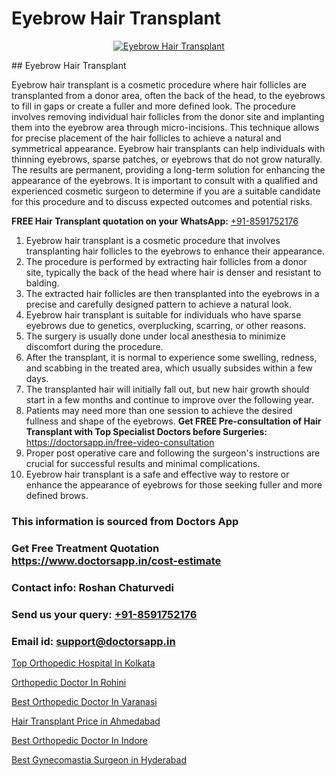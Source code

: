 # Eyebrow Hair Transplant

<p align="center">
  <a href="https://doctorsapp.co.in/uploads/treatment_image/Finding%20the%20best%20hair%20clinic.jpg">
    <img src="https://doctorsapp.co.in/treatment/hair-transplant" alt="Eyebrow Hair Transplant">
  </a>
</p>
## Eyebrow Hair Transplant

Eyebrow hair transplant is a cosmetic procedure where hair follicles are transplanted from a donor area, often the back of the head, to the eyebrows to fill in gaps or create a fuller and more defined look. The procedure involves removing individual hair follicles from the donor site and implanting them into the eyebrow area through micro-incisions. This technique allows for precise placement of the hair follicles to achieve a natural and symmetrical appearance. Eyebrow hair transplants can help individuals with thinning eyebrows, sparse patches, or eyebrows that do not grow naturally. The results are permanent, providing a long-term solution for enhancing the appearance of the eyebrows. It is important to consult with a qualified and experienced cosmetic surgeon to determine if you are a suitable candidate for this procedure and to discuss expected outcomes and potential risks.

**FREE Hair Transplant quotation on your WhatsApp:**  [+91-8591752176](https://api.whatsapp.com/send?phone=8591752176)

1) Eyebrow hair transplant is a cosmetic procedure that involves transplanting hair follicles to the eyebrows to enhance their appearance.
2) The procedure is performed by extracting hair follicles from a donor site, typically the back of the head where hair is denser and resistant to balding.
3) The extracted hair follicles are then transplanted into the eyebrows in a precise and carefully designed pattern to achieve a natural look.
4) Eyebrow hair transplant is suitable for individuals who have sparse eyebrows due to genetics, overplucking, scarring, or other reasons.
5) The surgery is usually done under local anesthesia to minimize discomfort during the procedure.
6) After the transplant, it is normal to experience some swelling, redness, and scabbing in the treated area, which usually subsides within a few days.
7) The transplanted hair will initially fall out, but new hair growth should start in a few months and continue to improve over the following year.
8) Patients may need more than one session to achieve the desired fullness and shape of the eyebrows.
**Get FREE Pre-consultation of Hair Transplant with Top Specialist Doctors before Surgeries:** https://doctorsapp.in/free-video-consultation
9) Proper post operative care and following the surgeon's instructions are crucial for successful results and minimal complications.
10) Eyebrow hair transplant is a safe and effective way to restore or enhance the appearance of eyebrows for those seeking fuller and more defined brows.

### This information is sourced from Doctors App 
### Get Free Treatment Quotation https://www.doctorsapp.in/cost-estimate
### Contact info: Roshan Chaturvedi 
### Send us your query: [+91-8591752176](https://api.whatsapp.com/send?phone=8591752176) 
### Email id: support@doctorsapp.in

[Top Orthopedic Hospital In Kolkata](https://www.linkedin.com/pulse/top-orthopedic-hospital-kolkata-doctorsapp-dhaka-z4poe?trackingId=U1EWjSmYl%2FzfLfjjA90Uaw%3D%3D&lipi=urn%3Ali%3Apage%3Ad_flagship3_company_admin%3Bo%2BosOGJBSO63YocmsfjAZA%3D%3D)

[Orthopedic Doctor In Rohini](https://www.linkedin.com/pulse/orthopedic-doctor-rohini-acl-tear-treatment-1axqe?trackingId=xzcGuIOkW%2BejWKaW6i%2F%2B1g%3D%3D&lipi=urn%3Ali%3Apage%3Ad_flagship3_company_admin%3BxUBWLKzDRA2fVBqJ%2Fp%2FTnw%3D%3D)

[Best Orthopedic Doctor In Varanasi](https://medium.com/@devenderrathi97/best-orthopedic-doctor-in-varanasi-9fc6253e6071)

[Hair Transplant Price in Ahmedabad](https://medium.com/@akashbhatt14/hair-transplant-price-in-ahmedabad-6d1c02ec6a4e)

[Best Orthopedic Doctor In Indore](https://doctors-apps.github.io/doctorsapp/best-orthopedic-doctor-in-indore)

[Best Gynecomastia Surgeon in Hyderabad](https://doctors-apps.github.io/doctorsapp/best-gynecomastia-surgeon-in-hyderabad)

